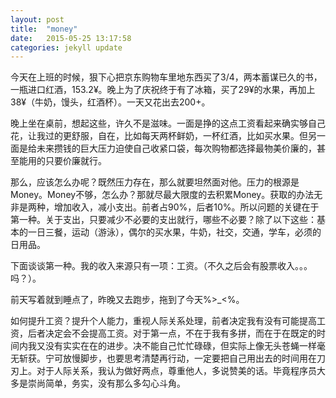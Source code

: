 ```yaml
---
layout: post
title:  "money"
date:   2015-05-25 13:17:58
categories: jekyll update
---
```

今天在上班的时候，狠下心把京东购物车里地东西买了3/4，两本蓄谋已久的书，一瓶进口红酒，153.2¥。晚上为了庆祝终于有了冰箱，买了29¥的水果，再加上38¥（牛奶，馒头，红酒杯）。一天又花出去200+。

晚上坐在桌前，想起这些，许久不是滋味。一面是挣的这点工资看起来确实够自己花，让我过的更舒服，自在，比如每天两杯鲜奶，一杯红酒，比如买水果。但另一面是给未来攒钱的巨大压力迫使自己收紧口袋，每次购物都选择最物美价廉的，甚至能用的只要价廉就行。

那么，应该怎么办呢？既然压力存在，那么就要坦然面对他。压力的根源是Money。Money不够，怎么办？那就尽最大限度的去积累Money。获取的办法无非是两种，增加收入，减小支出。前者占90%，后者10%。所以问题的关键在于第一种。关于支出，只要减少不必要的支出就行，哪些不必要？除了以下这些：基本的一日三餐，运动（游泳），偶尔的买水果，牛奶，社交，交通，学车，必须的日用品。

下面谈谈第一种。我的收入来源只有一项：工资。（不久之后会有股票收入。。。吗？）。

前天写着就到睡点了，昨晚又去跑步，拖到了今天%>_<%。

如何提升工资？提升个人能力，重视人际关系处理，前者决定我有没有可能提高工资，后者决定会不会提高工资。对于第一点，不在于我有多拼，而在于在既定的时间内我又没有实实在在的进步。决不能自己忙忙碌碌，但实际上像无头苍蝇一样毫无斩获。宁可放慢脚步，也要思考清楚再行动，一定要把自己用出去的时间用在刀刃上。对于人际关系，我认为做好两点，尊重他人，多说赞美的话。毕竟程序员大多是崇尚简单，务实，没有那么多勾心斗角。
